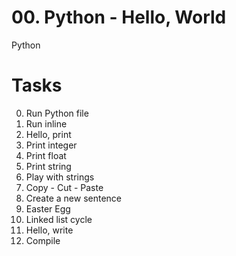 # 00. Python - Hello, World
Python

# Tasks
 0. Run Python file
 1. Run inline
 2. Hello, print
 3. Print integer
 4. Print float
 5. Print string
 6. Play with strings
 7. Copy - Cut - Paste
 8. Create a new sentence
 9. Easter Egg
 10. Linked list cycle
 11. Hello, write
 12. Compile
